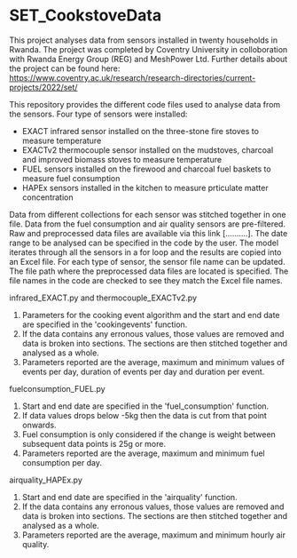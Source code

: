 # SET_CookstoveData
This project analyses data from sensors installed in twenty households in Rwanda. The project was completed by Coventry University in colloboration with Rwanda Energy Group (REG) and MeshPower Ltd. Further details about the project can be found here: https://www.coventry.ac.uk/research/research-directories/current-projects/2022/set/

This repository provides the different code files used to analyse data from the sensors. Four type of sensors were installed:
- EXACT infrared sensor installed on the three-stone fire stoves to measure temperature
- EXACTv2 thermocouple sensor installed on the mudstoves, charcoal and improved biomass stoves to measure temperature
- FUEL sensors installed on the firewood and charcoal fuel baskets to measure fuel consumption
- HAPEx sensors installed in the kitchen to measure prticulate matter concentration

Data from different collections for each sensor was stitched together in one file. Data from the fuel consumption and air quality sensors are pre-filtered. Raw and preprocessed data files are available via this link [..........]. The date range to be analysed can be specified in the code by the user. The model iterates through all the sensors in a for loop and the results are copied into an Excel file. For each type of sensor, the sensor file name can be updated. The file path where the preprocessed data files are located is specified. The file names in the code are checked to see they match the Excel file names.

infrared_EXACT.py and thermocouple_EXACTv2.py
1. Parameters for the cooking event algorithm and the start and end date are specified in the 'cookingevents' function.
2. If the data contains any erronous values, those values are removed and data is broken into sections. The sections are then stitched together and analysed as a whole.
4. Parameters reported are the average, maximum and minimum values of events per day, duration of events per day and duration per event.

fuelconsumption_FUEL.py
1. Start and end date are specified in the 'fuel_consumption' function.
2. If data values drops below -5kg then the data is cut from that point onwards.
3. Fuel consumption is only considered if the change is weight between subsequent data points is 25g or more.
4. Parameters reported are the average, maximum and minimum fuel consumption per day.

airquality_HAPEx.py
1. Start and end date are specified in the 'airquality' function.
2. If the data contains any erronous values, those values are removed and data is broken into sections. The sections are then stitched together and analysed as a whole.
3. Parameters reported are the average, maximum and minimum hourly air quality.

